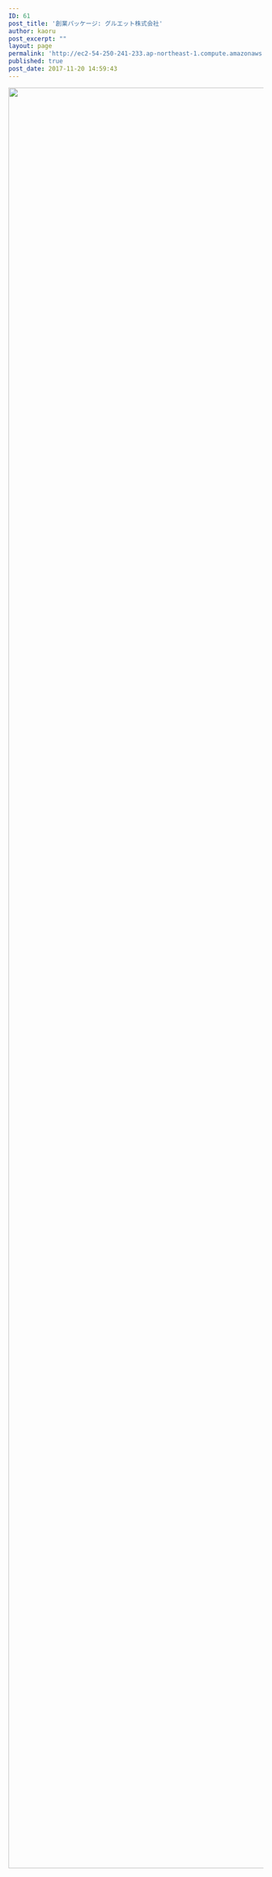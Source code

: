 ```yaml
---
ID: 61
post_title: '創業パッケージ: グルエット株式会社'
author: kaoru
post_excerpt: ""
layout: page
permalink: 'http://ec2-54-250-241-233.ap-northeast-1.compute.amazonaws.com/ja/%e5%89%b5%e6%a5%ad%e3%83%91%e3%83%83%e3%82%b1%e3%83%bc%e3%82%b8-%e3%82%b0%e3%83%ab%e3%82%a8%e3%83%83%e3%83%88%e6%a0%aa%e5%bc%8f%e4%bc%9a%e7%a4%be/'
published: true
post_date: 2017-11-20 14:59:43
---
```

<img src="http://ec2-54-250-241-233.ap-northeast-1.compute.amazonaws.com/wp-content/uploads/2017/11/29-1.jpg" alt="" width="3076" height="3511" class="alignnone size-full wp-image-62" />